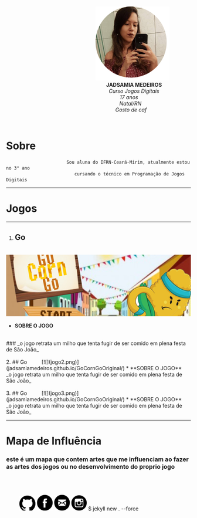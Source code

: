 
&emsp; &emsp; &emsp; &emsp; &emsp; &emsp; &emsp; &emsp; &emsp; &emsp; &emsp; &emsp; &emsp; &ensp;  ![](minha.png) 
<br>
&emsp; &emsp; &emsp; &emsp; &emsp; &emsp; &emsp; &emsp; &emsp; &emsp; &emsp; &emsp; &emsp; &emsp; &ensp; &ensp; **JADSAMIA MEDEIROS**
<br>
&emsp; &emsp; &emsp; &emsp; &emsp; &emsp; &emsp; &emsp; &emsp; &emsp; &emsp; &emsp; &emsp; &ensp; &emsp; &emsp;  _Curso Jogos Digitais
<br>
&emsp; &emsp; &emsp; &emsp; &emsp; &emsp; &emsp; &emsp; &emsp; &emsp; &emsp; &emsp; &emsp; &emsp; &emsp; &ensp; &emsp; &nbsp; &nbsp;17 anos
<br>
&emsp; &emsp; &emsp; &emsp; &emsp; &emsp; &emsp; &emsp; &emsp; &emsp; &emsp; &emsp; &emsp; &emsp; &ensp; &ensp;  &emsp; &emsp;  Natal/RN
<br>
&emsp; &emsp; &emsp; &emsp; &emsp; &emsp; &emsp; &emsp; &emsp; &emsp; &emsp; &emsp; &emsp; &emsp; &emsp; &emsp; &ensp; Gosto de caf_
<br>
<br>
<br>
# Sobre
                           Sou aluna do IFRN-Ceará-Mirim, atualmente estou no 3° ano
                              cursando o técnico em Programação de Jogos Digitais


* * *
#  Jogos

* * *
1. ## Go
 &emsp; &emsp; [![](jogo1.png)](jadsamiamedeiros.github.io/GoCornGoOriginal/)  
* **SOBRE O JOGO**
<br>
### _o jogo retrata um milho que tenta fugir de ser comido em plena festa de São João_
<br>
<br>
2. ## Go
 &emsp; &emsp; [![](jogo2.png)](jadsamiamedeiros.github.io/GoCornGoOriginal/)  
* **SOBRE O JOGO**
<br>
_o jogo retrata um milho que tenta fugir de ser comido em plena festa de São João_
<br>
<br>
3. ## Go
 &emsp; &emsp; [![](jogo3.png)](jadsamiamedeiros.github.io/GoCornGoOriginal/)  
* **SOBRE O JOGO**
<br>
_o jogo retrata um milho que tenta fugir de ser comido em plena festa de São João_


* * *
# Mapa de Influência
### este é um mapa que contem artes que me influenciam ao fazer as artes dos jogos ou no desenvolvimento do proprio jogo
  
<br>
<br>
<br>
&emsp; &emsp; [![](githubmenor.png)](https://github.com/jadsamiamedeiros) [![](facemenor.png)](https://www.facebook.com/jadsamia.medeiros) [![](emailmenor.png)](jadsamiamedeiros11@gmail.com) [![](instamenor.png)](https://www.instagram.com/jade_medeiros_/?hl=pt-br)
 $ jekyll new . --force 
 
  

